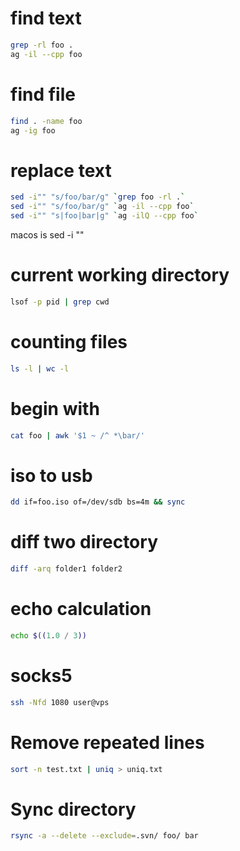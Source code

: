 # find text
```sh
grep -rl foo .
ag -il --cpp foo
```

# find file
```sh
find . -name foo
ag -ig foo
```

# replace text
```sh
sed -i"" "s/foo/bar/g" `grep foo -rl .`
sed -i"" "s/foo/bar/g" `ag -il --cpp foo`
sed -i"" "s|foo|bar|g" `ag -ilQ --cpp foo`
```
macos is sed -i ""

# current working directory
```sh
lsof -p pid | grep cwd
```

# counting files
```sh
ls -l | wc -l
```

# begin with
```sh
cat foo | awk '$1 ~ /^ *\bar/'
```

# iso to usb
```sh
dd if=foo.iso of=/dev/sdb bs=4m && sync
```

# diff two directory
```sh
diff -arq folder1 folder2
```

# echo calculation
```sh
echo $((1.0 / 3))
```

# socks5
```sh
ssh -Nfd 1080 user@vps
```

# Remove repeated lines
```sh
sort -n test.txt | uniq > uniq.txt
```

# Sync directory
```sh
rsync -a --delete --exclude=.svn/ foo/ bar
```
